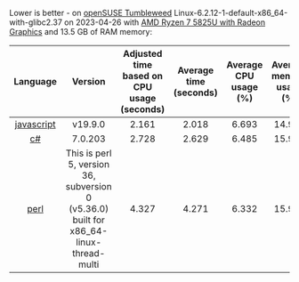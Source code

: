 
Lower is better - on [openSUSE Tumbleweed](https://commons.wikimedia.org/wiki/File:OpenSUSE_Logo.svg) 
Linux-6.2.12-1-default-x86_64-with-glibc2.37 on 2023-04-26 with [AMD Ryzen 7 5825U with Radeon Graphics](https://www.amd.com/en/products/apu/amd-ryzen-7-5825u) and 13.5 GB of RAM memory:

|                              Language                              |                                        Version                                         | Adjusted time based on CPU usage (seconds) | Average time (seconds) | Average CPU usage (%) | Average memory usage (%) |
|:------------------------------------------------------------------:|:--------------------------------------------------------------------------------------:|:------------------------------------------:|:----------------------:|:---------------------:|:------------------------:|
|       [javascript](https://en.wikipedia.org/wiki/JavaScript)       |                                        v19.9.0                                         |                   2.161                    |         2.018          |         6.693         |          14.999          |
| [c#](https://en.wikipedia.org/wiki/C_Sharp_(programming_language)) |                                        7.0.203                                         |                   2.728                    |         2.629          |         6.485         |          15.978          |
|             [perl](https://en.wikipedia.org/wiki/Perl)             | This is perl 5, version 36, subversion 0 (v5.36.0) built for x86_64-linux-thread-multi |                   4.327                    |         4.271          |         6.332         |          15.939          |
